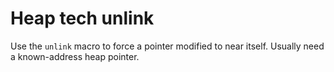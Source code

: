 # Heap tech unlink

Use the `unlink` macro to force a pointer modified to near itself. Usually need a known-address heap pointer.
